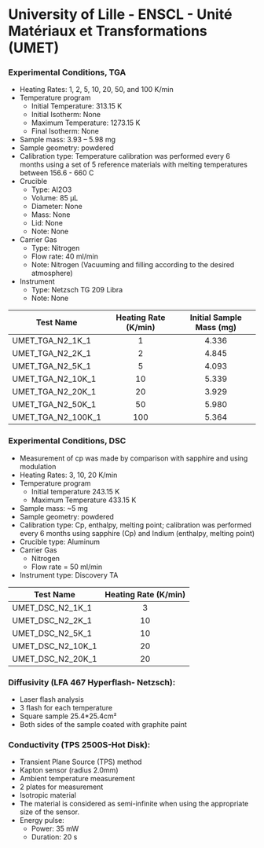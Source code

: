# University of Lille - ENSCL - Unité Matériaux et Transformations (UMET)

### Experimental Conditions, TGA

* Heating Rates: 1, 2, 5, 10, 20, 50, and 100 K/min
* Temperature program
  - Initial Temperature: 313.15 K
  - Initial Isotherm: None
  - Maximum Temperature: 1273.15 K
  - Final Isotherm: None
* Sample mass: 3.93 – 5.98 mg
* Sample geometry: powdered
* Calibration type: Temperature calibration was performed every 6 months using a set of 5 reference materials with melting temperatures between 156.6 - 660 C
* Crucible
  - Type: Al2O3
  - Volume: 85 µL
  - Diameter: None
  - Mass: None
  - Lid: None
  - Note: None
* Carrier Gas
  - Type: Nitrogen
  - Flow rate: 40 ml/min
  - Note: Nitrogen (Vacuuming and filling according to the desired atmosphere)
* Instrument
  - Type: Netzsch TG 209 Libra
  - Note: None


|Test Name | Heating Rate (K/min) | Initial Sample Mass (mg)|  
|----------|:------:|  :------:| 
|UMET\_TGA\_N2\_1K\_1 | 1 | 4.336 |
|UMET\_TGA\_N2\_2K\_1 | 2 | 4.845 |
|UMET\_TGA\_N2\_5K\_1 | 5 | 4.093 |
|UMET\_TGA\_N2\_10K\_1 | 10 | 5.339  |
|UMET\_TGA\_N2\_20K\_1 | 20 | 3.929  |
|UMET\_TGA\_N2\_50K\_1 | 50 | 5.980 |
|UMET\_TGA\_N2\_100K\_1 | 100 | 5.364 |

### Experimental Conditions, DSC

* Measurement of cp was made by comparison with sapphire and using modulation
* Heating Rates: 3, 10, 20 K/min
* Temperature program
  - Initial temperature 243.15 K
  - Maximum Temperature 433.15 K
* Sample mass: ~5 mg
* Sample geometry: powdered
* Calibration type: Cp, enthalpy, melting point; calibration was performed every 6 months using sapphire (Cp) and Indium (enthalpy, melting point)
* Crucible type: Aluminum
* Carrier Gas
  - Nitrogen 
  - Flow rate = 50 ml/min
* Instrument type: Discovery TA


|Test Name | Heating Rate (K/min) | 
|----------|:------:|  
|UMET\_DSC\_N2\_1K\_1 | 3 | 
|UMET\_DSC\_N2\_2K\_1 | 10 |
|UMET\_DSC\_N2\_5K\_1 | 10 |
|UMET\_DSC\_N2\_10K\_1 | 20 |
|UMET\_DSC\_N2\_20K\_1 | 20 |

### Diffusivity (LFA 467 Hyperflash- Netzsch):
* Laser flash analysis
* 3 flash for each temperature
* Square sample 25.4*25.4cm²
* Both sides of the sample coated with graphite paint

### Conductivity (TPS 2500S-Hot Disk):
* Transient Plane Source (TPS) method
* Kapton sensor (radius 2.0mm)
* Ambient temperature measurement
* 2 plates for measurement
* Isotropic material
* The material is considered as semi-infinite when using the appropriate size of the sensor.
* Energy pulse:
  - Power: 35 mW
  - Duration: 20 s
